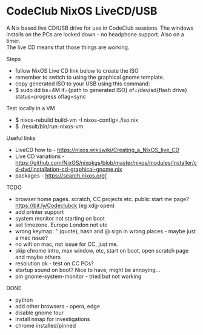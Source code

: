 # CodeClub NixOS LiveCD/USB

A Nix based live CD/USB drive for use in CodeClub sessions.
The windows installs on the PCs are locked down - no headphone support. Also on a timer.  
The live CD means that those things are working.

Steps
* follow NixOS Live CD link below to create the ISO
* remember to switch to using the graphical gnome template.
* copy generated ISO to your USB using this command:
* $ sudo dd bs=4M if={path to generated ISO} of=/dev/sd{flash drive} status=progress oflag=sync

Test locally in a VM
* $ nixos-rebuild build-vm -I nixos-config=./iso.nix
* $ ./result/bin/run-nixos-vm

Useful links
* LiveCD how to - https://nixos.wiki/wiki/Creating_a_NixOS_live_CD
* Live CD variations - https://github.com/NixOS/nixpkgs/blob/master/nixos/modules/installer/cd-dvd/installation-cd-graphical-gnome.nix
* packages - https://search.nixos.org/

TODO
* browser home pages. scratch, CC projects etc. public start me page? https://bit.ly/Codeclubck  (eg xdg-open)
* add printer support
* system monitor not starting on boot
* set timezone. Europe London not utc
* wrong keymap: " (quote), hash and @ sign in wrong places - maybe just a mac issue?
* no wifi on mac, not issue for CC, just me.
* skip chrome intro, max window, etc, start on boot, open scratch page and maybe others
* resolution ok - test on CC PCs?
* startup sound on boot? Nice to have, might be annoying...
* pin gnome-system-monitor - tried but not working

DONE
* python
* add other browsers - opera, edge
* disable gnome tour
* install nmap for investigations
* chrome installed/pinned
